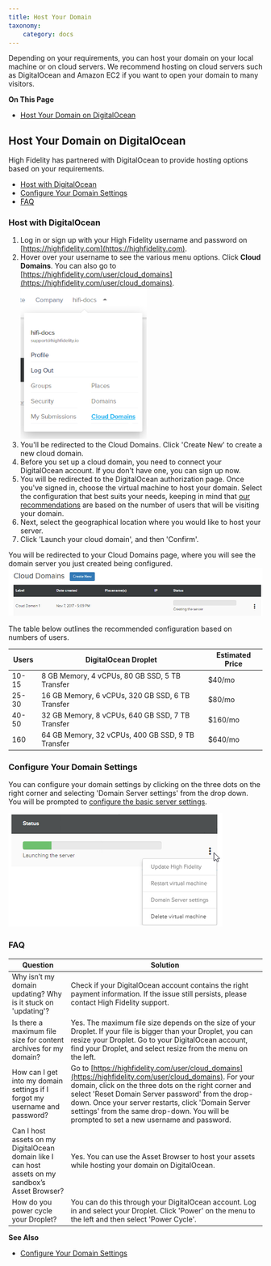 ```yaml
---
title: Host Your Domain
taxonomy:
    category: docs
---
```


Depending on your requirements, you can host your domain on your local machine or on cloud servers. We recommend hosting on cloud servers such as DigitalOcean and Amazon EC2 if you want to open your domain to many visitors. 

**On This Page**

+ [Host Your Domain on DigitalOcean](#host-your-domain-on-digitalocean)

## Host Your Domain on DigitalOcean

High Fidelity has partnered with DigitalOcean to provide hosting options based on your requirements. 

+ [Host with DigitalOcean](#host-with-digitalocean)
+ [Configure Your Domain Settings](#configure-your-domain-settings)
+ [FAQ](#faq)

### Host with DigitalOcean

1. Log in or sign up with your High Fidelity username and password on [https://highfidelity.com](https://highfidelity.com).
2. Hover over your username to see the various menu options. Click **Cloud Domains**. You can also go to [https://highfidelity.com/user/cloud_domains](https://highfidelity.com/user/cloud_domains). ![](cloud-domains.png)
3. You'll be redirected to the Cloud Domains. Click 'Create New' to create a new cloud domain.
4. Before you set up a cloud domain, you need to connect your DigitalOcean account. If you don't have one, you can sign up now.   
5. You will be redirected to the DigitalOcean authorization page. Once you've signed in, choose the virtual machine to host your domain. Select the configuration that best suits your needs, keeping in mind that [our recommendations](#recommendations) are based on the number of users that will be visiting your domain.
6. Next, select the geographical location where you would like to host your server. 
7. Click 'Launch your cloud domain', and then 'Confirm'.  

You will be redirected to your Cloud Domains page, where you will see the domain server you just created being configured. ![](cloud-do-7.PNG) 

<a name="recommendations"></a>The table below outlines the recommended configuration based on numbers of users.  

| Users | DigitalOcean Droplet                              | Estimated Price |
| ----- | ------------------------------------------------- | --------------- |
| 10-15 | 8 GB Memory, 4 vCPUs, 80 GB SSD, 5 TB Transfer    | $40/mo          |
| 25-30 | 16 GB Memory, 6 vCPUs, 320 GB SSD, 6 TB Transfer  | $80/mo          |
| 40-50 | 32 GB Memory, 8 vCPUs, 640 GB SSD, 7 TB Transfer  | $160/mo         |
| 160   | 64 GB Memory, 32 vCPUs, 400 GB SSD, 9 TB Transfer | $640/mo         |

### Configure Your Domain Settings

You can configure your domain settings by clicking on the three dots on the right corner and selecting 'Domain Server settings' from the drop down. You will be prompted to [configure the basic server settings](../../your-domain/configure-settings#configure-basic-server-settings). 

![](cloud-do-9.PNG)



### FAQ

| Question                                                     | Solution                                                     |
| ------------------------------------------------------------ | ------------------------------------------------------------ |
| Why isn’t my domain updating? Why is it stuck on 'updating'? | Check if your DigitalOcean account contains the right payment information. If the issue still persists, please contact High Fidelity support. |
| Is there a maximum file size for content archives for my domain? | Yes. The maximum file size depends on the size of your Droplet. If your file is bigger than your Droplet, you can resize your Droplet. Go to your DigitalOcean account, find your Droplet, and select resize from the menu on the left. |
| How can I get into my domain settings if I forgot my username and password? | Go to [https://highfidelity.com/user/cloud_domains](https://highfidelity.com/user/cloud_domains). For your domain, click on the three dots on the right corner and select 'Reset Domain Server password' from the drop-down. Once your server restarts, click 'Domain Server settings' from the same drop-down. You will be prompted to set a new username and password. |
| Can I host assets on my DigitalOcean domain like I can host assets on my sandbox’s Asset Browser? | Yes. You can use the Asset Browser to host your assets while hosting your domain on DigitalOcean. |
| How do you power cycle your Droplet?                         | You can do this through your DigitalOcean account. Log in and select your Droplet. Click 'Power' on the menu to the left and then select 'Power Cycle'. |



**See Also**

+ [Configure Your Domain Settings](../your-domain/configure-settings)